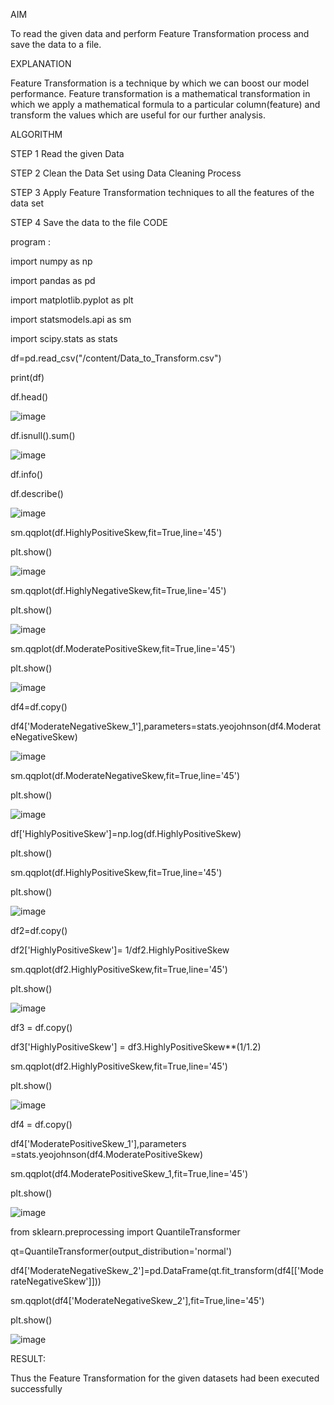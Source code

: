 AIM

To read the given data and perform Feature Transformation process and save the data to a file.

EXPLANATION

Feature Transformation is a technique by which we can boost our model performance. Feature transformation is a mathematical transformation in which we apply a mathematical formula to a particular column(feature) and transform the values which are useful for our further analysis.

ALGORITHM

STEP 1 Read the given Data

STEP 2 Clean the Data Set using Data Cleaning Process

STEP 3 Apply Feature Transformation techniques to all the features of the data set

STEP 4 Save the data to the file CODE

program :

import numpy as np

import pandas as pd

import matplotlib.pyplot as plt

import statsmodels.api as sm

import scipy.stats as stats

df=pd.read_csv("/content/Data_to_Transform.csv")

print(df)

df.head()

![image](https://user-images.githubusercontent.com/113016781/197590714-952215d7-4f53-4432-8fe1-ec5e8c58a225.png)

df.isnull().sum()

![image](https://user-images.githubusercontent.com/113016781/197590843-b2601bc3-d94d-45a5-932a-7d97c5e62047.png)

df.info()

df.describe()

![image](https://user-images.githubusercontent.com/113016781/197590975-5d6660ba-5fe5-4a2a-ac2f-63d5750037dd.png)

sm.qqplot(df.HighlyPositiveSkew,fit=True,line='45')

plt.show()

![image](https://user-images.githubusercontent.com/113016781/197591090-b6157646-46d2-4f85-92da-2d462e42cce6.png)

sm.qqplot(df.HighlyNegativeSkew,fit=True,line='45')

plt.show()

![image](https://user-images.githubusercontent.com/113016781/197591205-1c1d0dbe-59f9-45db-9ea8-f376abd3692f.png)

sm.qqplot(df.ModeratePositiveSkew,fit=True,line='45')

plt.show()

![image](https://user-images.githubusercontent.com/113016781/197591293-524fce0d-9484-40b6-bcc9-5492db40a435.png)

df4=df.copy()

df4['ModerateNegativeSkew_1'],parameters=stats.yeojohnson(df4.ModerateNegativeSkew)

![image](https://user-images.githubusercontent.com/113016781/197591376-f760c1da-08cc-4099-aacd-b122ca8c1dd1.png)

sm.qqplot(df.ModerateNegativeSkew,fit=True,line='45')

plt.show()

![image](https://user-images.githubusercontent.com/113016781/197591450-6b498d16-f8af-44c4-9156-231f8d48fdce.png)

df['HighlyPositiveSkew']=np.log(df.HighlyPositiveSkew)

plt.show()

sm.qqplot(df.HighlyPositiveSkew,fit=True,line='45')

plt.show()

![image](https://user-images.githubusercontent.com/113016781/197591576-bd615579-aa11-47ba-ba13-4577da65debb.png)


df2=df.copy()

df2['HighlyPositiveSkew']= 1/df2.HighlyPositiveSkew

sm.qqplot(df2.HighlyPositiveSkew,fit=True,line='45')

plt.show()

![image](https://user-images.githubusercontent.com/113016781/197591674-b52881f6-fb1e-4460-9985-f5d8da9dcc5d.png)

df3 = df.copy()

df3['HighlyPositiveSkew'] = df3.HighlyPositiveSkew**(1/1.2)

sm.qqplot(df2.HighlyPositiveSkew,fit=True,line='45')

plt.show()

![image](https://user-images.githubusercontent.com/113016781/197591761-bdeb86df-ba70-4db5-be65-b7e4e16e893a.png)


df4 = df.copy()

df4['ModeratePositiveSkew_1'],parameters =stats.yeojohnson(df4.ModeratePositiveSkew)

sm.qqplot(df4.ModeratePositiveSkew_1,fit=True,line='45')

plt.show()

![image](https://user-images.githubusercontent.com/113016781/197591894-fed717d3-b10f-4e1d-83e2-e7c0f58fcfdc.png)


from sklearn.preprocessing import QuantileTransformer

qt=QuantileTransformer(output_distribution='normal')

df4['ModerateNegativeSkew_2']=pd.DataFrame(qt.fit_transform(df4[['ModerateNegativeSkew']]))

sm.qqplot(df4['ModerateNegativeSkew_2'],fit=True,line='45')

plt.show()

![image](https://user-images.githubusercontent.com/113016781/197591967-be04707a-32a6-4913-8ad4-4250f013f496.png)

RESULT:

Thus the Feature Transformation for the given datasets had been executed successfully

